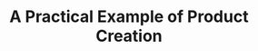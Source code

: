 ---
title: A Practical Example of Product Creation
description: A practical example of creating Shopify products. 
---